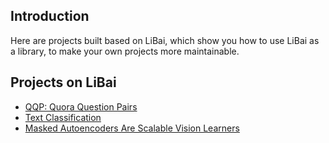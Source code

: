 ## Introduction
Here are projects built based on LiBai, which show you how to use LiBai as a library, to make your own projects more maintainable.

## Projects on LiBai
- [QQP: Quora Question Pairs](./QQP)
- [Text Classification](./text_classification)
- [Masked Autoencoders Are Scalable Vision Learners](./MAE)

